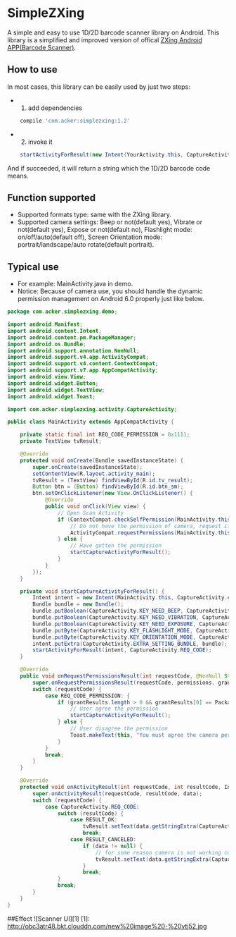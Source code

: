 # SimpleZXing
A simple and easy to use 1D/2D barcode scanner library on Android. This library is a simplified and improved version of offical [ZXing Android APP(Barcode Scanner)](https://github.com/zxing/zxing).

## How to use
In most cases, this library can be easily used by just two steps:  

* 1. add dependencies  
```gradle
    compile 'com.acker:simplezxing:1.2'
```

* 2. invoke it  
```java
    startActivityForResult(new Intent(YourActivity.this, CaptureActivity.class), CaptureActivity.REQ_CODE)
```  

And if succeeded, it will return a string which the 1D/2D barcode code means.

## Function supported
* Supported formats type: same with the ZXing library.  
* Supported camera settings: Beep or not(default yes), Vibrate or not(default yes), Expose or not(default no), Flashlight mode: on/off/auto(default off), Screen Orientation mode: portrait/landscape/auto rotate(default portrait).

## Typical use
* For example: MainActivity.java in demo.  
* Notice: Because of camera use, you should handle the dynamic permission management on Android 6.0 properly just like below.  
```java
package com.acker.simplezxing.demo;

import android.Manifest;
import android.content.Intent;
import android.content.pm.PackageManager;
import android.os.Bundle;
import android.support.annotation.NonNull;
import android.support.v4.app.ActivityCompat;
import android.support.v4.content.ContextCompat;
import android.support.v7.app.AppCompatActivity;
import android.view.View;
import android.widget.Button;
import android.widget.TextView;
import android.widget.Toast;

import com.acker.simplezxing.activity.CaptureActivity;

public class MainActivity extends AppCompatActivity {

    private static final int REQ_CODE_PERMISSION = 0x1111;
    private TextView tvResult;

    @Override
    protected void onCreate(Bundle savedInstanceState) {
        super.onCreate(savedInstanceState);
        setContentView(R.layout.activity_main);
        tvResult = (TextView) findViewById(R.id.tv_result);
        Button btn = (Button) findViewById(R.id.btn_sm);
        btn.setOnClickListener(new View.OnClickListener() {
            @Override
            public void onClick(View view) {
                // Open Scan Activity
                if (ContextCompat.checkSelfPermission(MainActivity.this, Manifest.permission.CAMERA) != PackageManager.PERMISSION_GRANTED) {
                    // Do not have the permission of camera, request it.
                    ActivityCompat.requestPermissions(MainActivity.this, new String[]{Manifest.permission.CAMERA}, REQ_CODE_PERMISSION);
                } else {
                    // Have gotten the permission
                    startCaptureActivityForResult();
                }
            }
        });
    }

    private void startCaptureActivityForResult() {
        Intent intent = new Intent(MainActivity.this, CaptureActivity.class);
        Bundle bundle = new Bundle();
        bundle.putBoolean(CaptureActivity.KEY_NEED_BEEP, CaptureActivity.VALUE_BEEP);
        bundle.putBoolean(CaptureActivity.KEY_NEED_VIBRATION, CaptureActivity.VALUE_VIBRATION);
        bundle.putBoolean(CaptureActivity.KEY_NEED_EXPOSURE, CaptureActivity.VALUE_NO_EXPOSURE);
        bundle.putByte(CaptureActivity.KEY_FLASHLIGHT_MODE, CaptureActivity.VALUE_FLASHLIGHT_OFF);
        bundle.putByte(CaptureActivity.KEY_ORIENTATION_MODE, CaptureActivity.VALUE_ORIENTATION_AUTO);
        intent.putExtra(CaptureActivity.EXTRA_SETTING_BUNDLE, bundle);
        startActivityForResult(intent, CaptureActivity.REQ_CODE);
    }

    @Override
    public void onRequestPermissionsResult(int requestCode, @NonNull String[] permissions, @NonNull int[] grantResults) {
        super.onRequestPermissionsResult(requestCode, permissions, grantResults);
        switch (requestCode) {
            case REQ_CODE_PERMISSION: {
                if (grantResults.length > 0 && grantResults[0] == PackageManager.PERMISSION_GRANTED) {
                    // User agree the permission
                    startCaptureActivityForResult();
                } else {
                    // User disagree the permission
                    Toast.makeText(this, "You must agree the camera permission request before you use the code scan function", Toast.LENGTH_LONG).show();
                }
            }
            break;
        }
    }

    @Override
    protected void onActivityResult(int requestCode, int resultCode, Intent data) {
        super.onActivityResult(requestCode, resultCode, data);
        switch (requestCode) {
            case CaptureActivity.REQ_CODE:
                switch (resultCode) {
                    case RESULT_OK:
                        tvResult.setText(data.getStringExtra(CaptureActivity.EXTRA_SCAN_RESULT));  //or do sth
                        break;
                    case RESULT_CANCELED:
                        if (data != null) {
                            // for some reason camera is not working correctly
                            tvResult.setText(data.getStringExtra(CaptureActivity.EXTRA_SCAN_RESULT));
                        }
                        break;
                }
                break;
        }
    }
}

```
##Effect
![Scanner UI][1]
[1]: http://obc3atr48.bkt.clouddn.com/new%20image%20-%20vtj52.jpg
